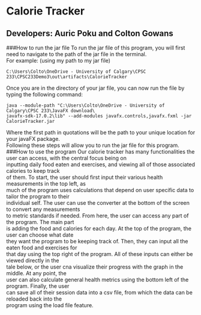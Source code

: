 # Calorie Tracker
## Developers: Auric Poku and Colton Gowans
###How to run the jar file
To run the jar file of this program, you will first need to navigate to
the path of the jar file in the terminal.  
For example: (using my path 
to my jar file)
``` 
C:\Users\Colto\OneDrive - University of Calgary\CPSC 233\CPSC233Demo3\out\artifacts\CalorieTracker
```
Once you are in the directory of your jar file, you can now run the file
by typing the following command:
```
java --module-path "C:\Users\Colto\OneDrive - University of Calgary\CPSC 233\JavaFX download\
javafx-sdk-17.0.2\lib" --add-modules javafx.controls,javafx.fxml -jar CalorieTracker.jar
```
Where the first path in quotations will be the path to your unique location
for your javaFX package.  
Following these steps will allow you to run the jar
file for this program.
###How to use the program
Our calorie tracker has many functionalities the user can access, with the central focus being on  
inputting daily food eaten and exercises, and viewing all of those associated calories to keep track  
of them. To start, the user should first input their various health measurements in the top left, as  
much of the program uses calculations that depend on user specific data to tailor the program to their  
individual self. The user can use the converter at the bottom of the screen to convert any measurements  
to metric standards if needed. From here, the user can access any part of the program. The main part  
is adding the food and calories for each day. At the top of the program, the user can choose what date  
they want the program to be keeping track of. Then, they can input all the eaten food and exercises for  
that day using the top right of the program. All of these inputs can either be viewed directly in the  
tale below, or the user cna visualize their progress with the graph in the middle. At any point, the  
user can also calculate general health metrics using the bottom left of the program. Finally, the user  
can save all of their session data into a csv file, from which the data can be reloaded back into the  
program using the load file feature.

